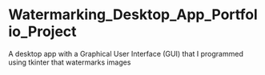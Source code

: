 # Watermarking_Desktop_App_Portfolio_Project
A desktop app with a Graphical User Interface (GUI) that I programmed using tkinter that watermarks images
